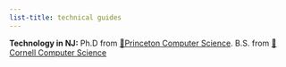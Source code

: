 ```yaml
---
list-title: technical guides
---
```


**Technology in NJ:** Ph.D from [🐯Princeton Computer Science](https://www.cs.princeton.edu/). B.S. from [🐻Cornell Computer Science](https://www.cs.cornell.edu/)




